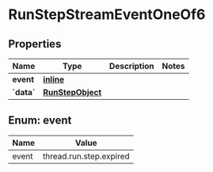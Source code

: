 
# RunStepStreamEventOneOf6

## Properties
Name | Type | Description | Notes
------------ | ------------- | ------------- | -------------
**event** | [**inline**](#Event) |  | 
**&#x60;data&#x60;** | [**RunStepObject**](RunStepObject.md) |  | 


<a id="Event"></a>
## Enum: event
Name | Value
---- | -----
event | thread.run.step.expired



